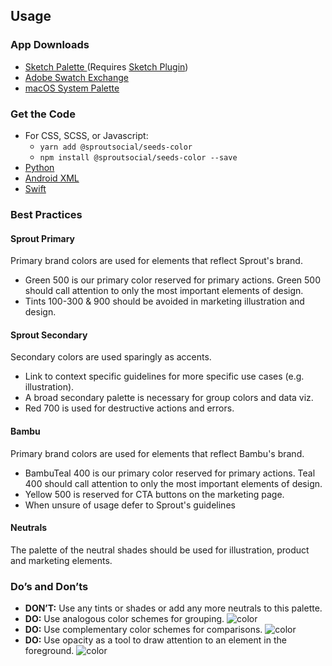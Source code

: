 ## Usage

### App Downloads

- <a href="seeds/downloads/seeds-color.sketchpalette" download>Sketch Palette </a>(Requires <a href="https://github.com/andrewfiorillo/sketch-palettes">Sketch Plugin</a>)
- <a href="seeds/downloads/seeds-color.ase" download>Adobe Swatch Exchange</a>
- <a href="seeds/downloads/seeds-color.clr" download>macOS System Palette</a>

### Get the Code

- For CSS, SCSS, or Javascript:
    - `yarn add @sproutsocial/seeds-color`
    - `npm install @sproutsocial/seeds-color --save`
- <a href="seeds/downloads/seeds_color.py" download>Python</a>
- <a href="seeds/downloads/seeds_color.xml" download>Android XML</a>
- <a href="seeds/downloads/UIColor+SeedsColor.swift" download>Swift</a>


### Best Practices

#### Sprout Primary
Primary brand colors are used for elements that reflect Sprout's brand.

- Green 500 is our primary color reserved for primary actions. Green
 500 should call attention to only the most important elements of
 design.
- Tints 100-300 &amp; 900 should be avoided in marketing illustration and design.

#### Sprout Secondary
Secondary colors are used sparingly as accents.

- Link to context specific guidelines for more specific use cases (e.g. illustration).
- A broad secondary palette is necessary for group colors and data viz.
- Red 700 is used for destructive actions and errors.

#### Bambu
Primary brand colors are used for elements that reflect Bambu's brand.

- BambuTeal 400 is our primary color reserved for primary actions. Teal 400 should call attention to only the most important elements of design.
- Yellow 500 is reserved for CTA buttons on the marketing page.
- When unsure of usage defer to Sprout's guidelines

#### Neutrals
The palette of the neutral shades should be used for illustration, product and marketing elements.

### Do’s and Don’ts

- **DON’T:** Use any tints or shades or add any more neutrals to this palette.
- **DO:** Use analogous color schemes for grouping.
    ![color](/assets/SEEDS-Color-Analogous.svg)
- **DO:** Use complementary color schemes for comparisons.
    ![color](/assets/SEEDS-Color-Complementory.svg)
- **DO:** Use opacity as a tool to draw attention to an element in the foreground.
    ![color](/assets/SEEDS-Color-Opacity.svg)
